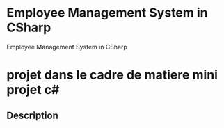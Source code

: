 # Employee Management System in CSharp
 Employee Management System in CSharp
 # projet dans le cadre de matiere mini projet c#
 ## Description

